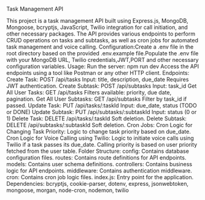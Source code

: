Task Management API

This project is a task management API built using Express.js, MongoDB, Mongoose, bcryptjs, JavaScript, Twilio integration for call initiation, 
and other necessary packages. The API provides various endpoints to perform CRUD operations on tasks and subtasks, as well as cron jobs for automated task management and voice calling.
Configuration:Create a .env file in the root directory based on the provided .env.example file.Populate the .env file with your MongoDB URL, Twilio credentials,JWT,PORT and other necessary configuration variables.
Usage:
Run the server:
npm run dev 
Access the API endpoints using a tool like Postman or any other HTTP client.
Endpoints:
Create Task: POST /api/tasks
Input: title, description, due_date
Requires JWT authentication.
Create Subtask: POST /api/subtasks
Input: task_id
Get All User Tasks: GET /api/tasks
Filters available: priority, due date, pagination.
Get All User Subtasks: GET /api/subtasks
Filter by task_id if passed.
Update Task: PUT /api/tasks/:taskId
Input: due_date, status (TODO or DONE)
Update Subtask: PUT /api/subtasks/:subtaskId
Input: status (0 or 1)
Delete Task: DELETE /api/tasks/:taskId
Soft deletion.
Delete Subtask: DELETE /api/subtasks/:subtaskId
Soft deletion.
Cron Jobs:
Cron Logic for Changing Task Priority:
Logic to change task priority based on due_date.
Cron Logic for Voice Calling using Twilio:
Logic to initiate voice calls using Twilio if a task passes its due_date.
Calling priority is based on user priority fetched from the user table.
Folder Structure:
config: Contains database configuration files.
routes: Contains route definitions for API endpoints.
models: Contains user schema definitions.
controllers: Contains business logic for API endpoints.
middleware: Contains authentication middleware.
cron: Contains cron job logic files.
index.js: Entry point for the application.
Dependencies:
bcryptjs, cookie-parser, dotenv, express, jsonwebtoken, mongoose, morgan, node-cron, nodemon, twilio
